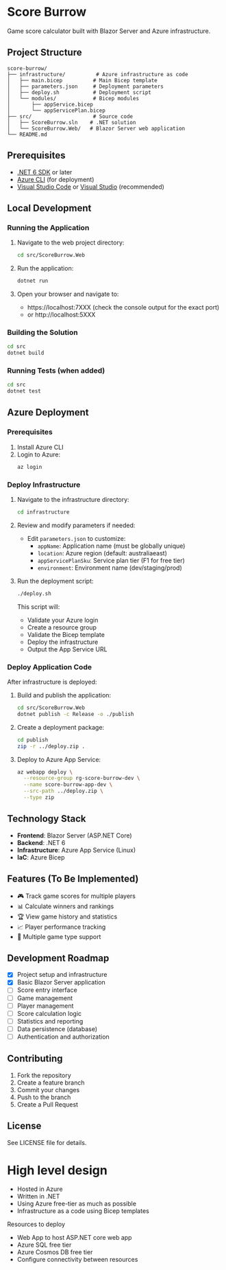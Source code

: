 # Score Burrow

Game score calculator built with Blazor Server and Azure infrastructure.

## Project Structure

```
score-burrow/
├── infrastructure/          # Azure infrastructure as code
│   ├── main.bicep          # Main Bicep template
│   ├── parameters.json     # Deployment parameters
│   ├── deploy.sh           # Deployment script
│   └── modules/            # Bicep modules
│       ├── appService.bicep
│       └── appServicePlan.bicep
├── src/                    # Source code
│   ├── ScoreBurrow.sln    # .NET solution
│   └── ScoreBurrow.Web/   # Blazor Server web application
└── README.md
```

## Prerequisites

- [.NET 6 SDK](https://dotnet.microsoft.com/download/dotnet/6.0) or later
- [Azure CLI](https://docs.microsoft.com/en-us/cli/azure/install-azure-cli) (for deployment)
- [Visual Studio Code](https://code.visualstudio.com/) or [Visual Studio](https://visualstudio.microsoft.com/) (recommended)

## Local Development

### Running the Application

1. Navigate to the web project directory:
   ```bash
   cd src/ScoreBurrow.Web
   ```

2. Run the application:
   ```bash
   dotnet run
   ```

3. Open your browser and navigate to:
   - https://localhost:7XXX (check the console output for the exact port)
   - or http://localhost:5XXX

### Building the Solution

```bash
cd src
dotnet build
```

### Running Tests (when added)

```bash
cd src
dotnet test
```

## Azure Deployment

### Prerequisites

1. Install Azure CLI
2. Login to Azure:
   ```bash
   az login
   ```

### Deploy Infrastructure

1. Navigate to the infrastructure directory:
   ```bash
   cd infrastructure
   ```

2. Review and modify parameters if needed:
   - Edit `parameters.json` to customize:
     - `appName`: Application name (must be globally unique)
     - `location`: Azure region (default: australiaeast)
     - `appServicePlanSku`: Service plan tier (F1 for free tier)
     - `environment`: Environment name (dev/staging/prod)

3. Run the deployment script:
   ```bash
   ./deploy.sh
   ```

   This script will:
   - Validate your Azure login
   - Create a resource group
   - Validate the Bicep template
   - Deploy the infrastructure
   - Output the App Service URL

### Deploy Application Code

After infrastructure is deployed:

1. Build and publish the application:
   ```bash
   cd src/ScoreBurrow.Web
   dotnet publish -c Release -o ./publish
   ```

2. Create a deployment package:
   ```bash
   cd publish
   zip -r ../deploy.zip .
   ```

3. Deploy to Azure App Service:
   ```bash
   az webapp deploy \
     --resource-group rg-score-burrow-dev \
     --name score-burrow-app-dev \
     --src-path ../deploy.zip \
     --type zip
   ```

## Technology Stack

- **Frontend**: Blazor Server (ASP.NET Core)
- **Backend**: .NET 6
- **Infrastructure**: Azure App Service (Linux)
- **IaC**: Azure Bicep

## Features (To Be Implemented)

- 🎮 Track game scores for multiple players
- 📊 Calculate winners and rankings
- 🏆 View game history and statistics
- 📈 Player performance tracking
- 🎯 Multiple game type support

## Development Roadmap

- [x] Project setup and infrastructure
- [x] Basic Blazor Server application
- [ ] Score entry interface
- [ ] Game management
- [ ] Player management
- [ ] Score calculation logic
- [ ] Statistics and reporting
- [ ] Data persistence (database)
- [ ] Authentication and authorization

## Contributing

1. Fork the repository
2. Create a feature branch
3. Commit your changes
4. Push to the branch
5. Create a Pull Request

## License

See LICENSE file for details.

# High level design

- Hosted in Azure
- Written in .NET
- Using Azure free-tier as much as possible
- Infrastructure as a code using Bicep templates

Resources to deploy
- Web App to host ASP.NET core web app
- Azure SQL free tier
- Azure Cosmos DB free tier
- Configure connectivity between resources
